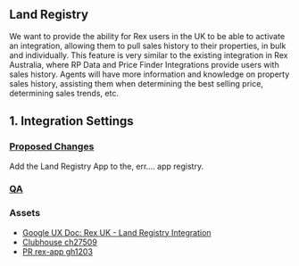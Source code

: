 
## Land Registry

We want to provide the ability for Rex users in the UK to be able to activate an integration, allowing them to pull sales history to their properties, in bulk and individually. This feature is very similar to the existing integration in Rex Australia, where RP Data and Price Finder Integrations provide users with sales history. Agents will have more information and knowledge on property sales history, assisting them when determining the best selling price, determining sales trends, etc.

## 1. Integration Settings 

### [Proposed Changes](md/rexlabs/Land_Registry/Proposed_Changes.md)
Add the Land Registry App to the, err.... app registry.

### [QA](md/rexlabs/Land_Registry/QA.md)

### Assets
- [Google UX Doc: Rex UK - Land Registry Integration](https://docs.google.com/document/d/1OqpiBrKFJcKu4VwY-akVB4J79A6_1ZlgR_tLZoYC8BU/edit#heading=h.yduvmhvc306d)
- [Clubhouse ch27509](https://app.clubhouse.io/rexlabs/stories/space/27509/everything)
- [PR rex-app gh1203](https://github.com/rexlabsio/rex-app/pull/1203)


